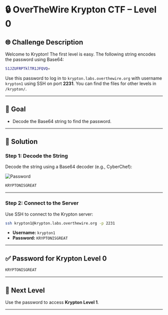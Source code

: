 # 🔒 OverTheWire Krypton CTF – Level 0

## 🌐 **Challenge Description**  
Welcome to Krypton! The first level is easy. The following string encodes the password using Base64:

```bash
S1JZUFRPTklTR1JFQVQ=
```

Use this password to log in to `krypton.labs.overthewire.org` with username `krypton1` using SSH on port **2231**. You can find the files for other levels in `/krypton/`.

---

## 🎯 **Goal**  
- Decode the Base64 string to find the password.  

---

## 🚀 **Solution**  

### **Step 1: Decode the String**  
Decode the string using a Base64 decoder (e.g., CyberChef):  

![Password](https://github.com/user-attachments/assets/929cd68b-983c-457f-84a5-7a49b57a43eb)


```bash
KRYPTONISGREAT
```

---

### **Step 2: Connect to the Server**  
Use SSH to connect to the Krypton server:  

```bash
ssh krypton1@krypton.labs.overthewire.org -p 2231
```

- **Username:** `krypton1`  
- **Password:** `KRYPTONISGREAT`  

---

## ✅ **Password for Krypton Level 0**  
```bash
KRYPTONISGREAT
```

---

## 🎯 **Next Level**  
Use the password to access **Krypton Level 1**.  

---
